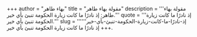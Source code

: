 +++
author = "بهاء طاهر"
title = "مقولة بهاء طاهر"
description = '''مقولة بهاء طاهر: إذ نادرًا ما كانت زيارة الحكومة تنبئ بأي خير.'''
quote = '''إذ نادرًا ما كانت زيارة الحكومة تنبئ بأي خير.'''
slug = '''إذ-نادرًا-ما-كانت-زيارة-الحكومة-تنبئ-بأي-خير'''
+++
إذ نادرًا ما كانت زيارة الحكومة تنبئ بأي خير.
